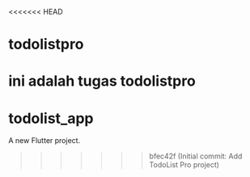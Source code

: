<<<<<<< HEAD
# todolistpro
ini adalah tugas todolistpro 
=======
# todolist_app

A new Flutter project.
>>>>>>> bfec42f (Initial commit: Add TodoList Pro project)
